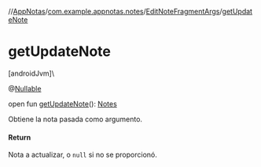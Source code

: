 //[AppNotas](../../../index.md)/[com.example.appnotas.notes](../index.md)/[EditNoteFragmentArgs](index.md)/[getUpdateNote](get-update-note.md)

# getUpdateNote

[androidJvm]\

@[Nullable](https://developer.android.com/reference/kotlin/androidx/annotation/Nullable.html)

open fun [getUpdateNote](get-update-note.md)(): [Notes](../../com.example.appnotas.database/-notes/index.md)

Obtiene la nota pasada como argumento.

#### Return

Nota a actualizar, o `null` si no se proporcionó.
